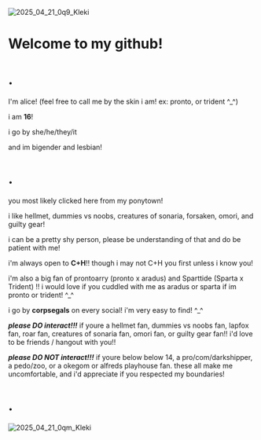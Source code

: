 ![2025_04_21_0q9_Kleki](https://github.com/user-attachments/assets/5fd04e8e-4b67-41e9-8eea-c9f094072aef)

# Welcome to my github!

# .

I'm alice! (feel free to call me by the skin i am! ex: pronto, or trident ^_^) 

i am **16**! 

i go by she/he/they/it

and im bigender and lesbian!

# .
you most likely clicked here from my ponytown! 

i like hellmet, dummies vs noobs, creatures of sonaria, forsaken, omori, and guilty gear!

i can be a pretty shy person, please be understanding of that and do be patient with me!

i'm always open to **C+H**!! though i may not C+H you first unless i know you!

i'm also a big fan of prontoarry (pronto x aradus) and Sparttide (Sparta x Trident) !! 
i would love if you cuddled with me as aradus or sparta if im pronto or trident! ^_^

i go by **corpsegals** on every social! i'm very easy to find! ^_^

***please DO interact!!!*** if youre a hellmet fan, dummies vs noobs fan, lapfox fan, roar fan, creatures of sonaria fan, omori fan, or guilty gear fan!!
i'd love to be friends / hangout with you!!

***please DO NOT interact!!!*** if youre below below 14, a pro/com/darkshipper, a pedo/zoo, or a okegom or alfreds playhouse fan.
these all make me uncomfortable, and i'd appreciate if you respected my boundaries!

# .

![2025_04_21_0qm_Kleki](https://github.com/user-attachments/assets/7ab6379f-0390-481f-a41d-b1515ff2ba90)
